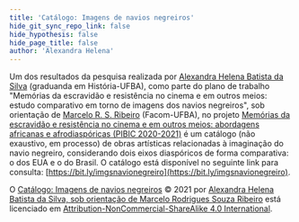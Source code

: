 ```yaml
---
title: 'Catálogo: Imagens de navios negreiros'
hide_git_sync_repo_link: false
hide_hypothesis: false
hide_page_title: false
author: 'Alexandra Helena'
---
```


Um dos resultados da pesquisa realizada por [Alexandra Helena Batista da Silva](http://www.arqueologiadosensivel.ufba.br/quem-somos/integrantes/alexandra-helena) (graduanda em História-UFBA), como parte do plano de trabalho "Memórias da escravidão e resistência no cinema e em outros meios: estudo comparativo em torno de imagens dos navios negreiros", sob orientação de [Marcelo R. S. Ribeiro](http://www.arqueologiadosensivel.ufba.br/quem-somos/coordenadores/marcelo-ribeiro) (Facom-UFBA), no projeto [Memórias da escravidão e resistência no cinema e em outros meios: abordagens africanas e afrodiaspóricas (PIBIC 2020-2021)](http://www.arqueologiadosensivel.ufba.br/projetos/pesquisa/imagem-e-direitos-humanos/pibic-2020-2021-memorias-da-escravidao-e-resistencia-2) é um catálogo (não exaustivo, em processo) de obras artísticas relacionadas à imaginação do navio negreiro, considerando dois eixos diaspóricos de forma comparativa: o dos EUA e o do Brasil. O catálogo está disponível no seguinte link para consulta: [https://bit.ly/imgsnavionegreiro](https://bit.ly/imgsnavionegreiro).

O [Catálogo: Imagens de navios negreiros](http://www.arqueologiadosensivel.ufba.br/dados/imagem-e-direitos-humanos/catalogo-imagens-de-navios-negreiros) © 2021 por [Alexandra Helena Batista da Silva, sob orientação de Marcelo Rodrigues Souza Ribeiro](http://www.arqueologiadosensivel.ufba.br/quem-somos/) está licenciado em [Attribution-NonCommercial-ShareAlike 4.0 International](http://creativecommons.org/licenses/by-nc-sa/4.0/?ref=chooser-v1).